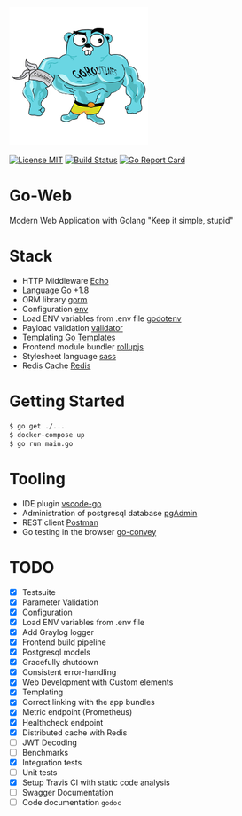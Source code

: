 ![big-gopher](big-gopher.png)

[![License MIT](https://img.shields.io/badge/License-MIT-blue.svg)](http://opensource.org/licenses/MIT)
[![Build Status](https://travis-ci.org/StarpTech/go-web.svg?branch=master)](https://travis-ci.org/StarpTech/go-web)
[![Go Report Card](https://goreportcard.com/badge/github.com/StarpTech/go-web)](https://goreportcard.com/report/github.com/StarpTech/go-web)

# Go-Web
Modern Web Application with Golang "Keep it simple, stupid"

# Stack
- HTTP Middleware [Echo](https://echo.labstack.com/)
- Language [Go](https://golang.org/) +1.8
- ORM library [gorm](https://github.com/jinzhu/gorm)
- Configuration [env](https://github.com/caarlos0/env)
- Load ENV variables from .env file [godotenv](https://github.com/joho/godotenv)
- Payload validation [validator](https://github.com/go-playground/validator)
- Templating [Go Templates](https://golang.org/pkg/text/template/)
- Frontend module bundler [rollupjs](https://rollupjs.org/)
- Stylesheet language [sass](http://sass-lang.com/)
- Redis Cache [Redis](https://github.com/go-redis/redis)

# Getting Started

```
$ go get ./...
$ docker-compose up
$ go run main.go
```

# Tooling

- IDE plugin [vscode-go](https://github.com/Microsoft/vscode-go)
- Administration of postgresql database [pgAdmin](https://www.pgadmin.org/)
- REST client [Postman](https://chrome.google.com/webstore/detail/postman/fhbjgbiflinjbdggehcddcbncdddomop?hl=en)
- Go testing in the browser [go-convey](https://github.com/smartystreets/goconvey)

# TODO

- [X] Testsuite
- [X] Parameter Validation
- [X] Configuration
- [X] Load ENV variables from .env file
- [X] Add Graylog logger
- [X] Frontend build pipeline
- [X] Postgresql models
- [X] Gracefully shutdown
- [X] Consistent error-handling
- [X] Web Development with Custom elements
- [X] Templating
- [X] Correct linking with the app bundles
- [X] Metric endpoint (Prometheus)
- [X] Healthcheck endpoint
- [X] Distributed cache with Redis
- [ ] JWT Decoding
- [ ] Benchmarks
- [X] Integration tests
- [ ] Unit tests
- [X] Setup Travis CI with static code analysis
- [ ] Swagger Documentation
- [ ] Code documentation `godoc`
